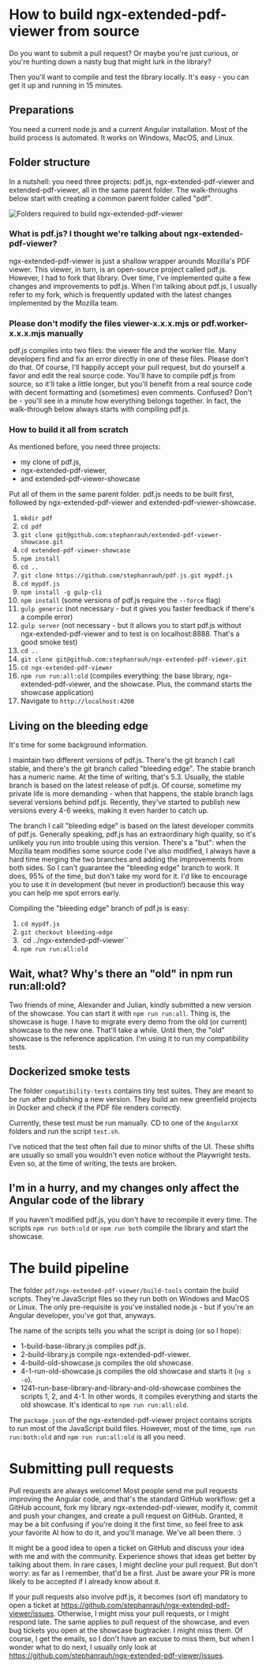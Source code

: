 # How to build ngx-extended-pdf-viewer from source

Do you want to submit a pull request? Or maybe you're just curious, or you're hunting down a nasty bug that might lurk in the library?

Then you'll want to compile and test the library locally. It's easy - you can get it up and running in 15 minutes.

## Preparations

You need a current node.js and a current Angular installation. Most of the build process is automated. It works on Windows, MacOS, and Linux.

## Folder structure

In a nutshell: you need three projects: pdf.js, ngx-extended-pdf-viewer and extended-pdf-viewer, all in the same parent folder. The walk-throughs below start with creating a common parent folder called "pdf".

![Folders required to build ngx-extended-pdf-viewer](./folder-structure.png)

### What is pdf.js? I thought we're talking about ngx-extended-pdf-viewer?

ngx-extended-pdf-viewer is just a shallow wrapper arounds Mozilla's PDF viewer. This viewer, in turn, is an open-source project called pdf.js. However, I had to fork that library. Over time, I've implemented quite a few changes and improvements to pdf.js. When I'm talking about pdf.js, I usually refer to my fork, which is frequently updated with the latest changes implemented by the Mozilla team.

### Please don't modify the files viewer-x.x.x.mjs or pdf.worker-x.x.x.mjs manually

pdf.js compiles into two files: the viewer file and the worker file. Many developers find and fix an error directly in one of these files. Please don't do that. Of course, I'll happily accept your pull request, but do yourself a favor and edit the real source code. You'll have to compile pdf.js from source, so it'll take a little longer, but you'll benefit from a real source code with decent formatting and (sometimes) even comments. Confused? Don't be - you'll see in a minute how everything belongs together. In fact, the walk-through below always starts with compiling pdf.js.

### How to build it all from scratch

As mentioned before, you need three projects:

- my clone of pdf.js,
- ngx-extended-pdf-viewer,
- and extended-pdf-viewer-showcase

Put all of them in the same parent folder. pdf.js needs to be built first, followed by ngx-extended-pdf-viewer and extended-pdf-viewer-showcase.

1. `mkdir pdf`
1. `cd pdf`
1. `git clone git@github.com:stephanrauh/extended-pdf-viewer-showcase.git`
1. `cd extended-pdf-viewer-showcase`
1. `npm install`
1. `cd ..`
1. `git clone https://github.com/stephanrauh/pdf.js.git mypdf.js`
1. `cd mypdf.js`
1. `npm install -g gulp-cli`
1. `npm install` (some versions of pdf.js require the `--force` flag)
1. `gulp generic` (not necessary - but it gives you faster feedback if there's a compile error)
1. `gulp server` (not necessary - but it allows you to start pdf.js without ngx-extended-pdf-viewer and to test is on localhost:8888. That's a good smoke test)
1. `cd ..`
1. `git clone git@github.com:stephanrauh/ngx-extended-pdf-viewer.git`
1. `cd ngx-extended-pdf-viewer`
1. `npm run run:all:old` (compiles everything: the base library, ngx-extended-pdf-viewer, and the showcase. Plus, the command starts the showcase application)
1. Navigate to `http://localhost:4200`

## Living on the bleeding edge

It's time for some background information.

I maintain two different versions of pdf.js. There's the git branch I call stable, and there's the git branch called "bleeding edge". The stable branch has a numeric name. At the time of writing, that's 5.3. Usually, the stable branch is based on the latest release of pdf.js. Of course, sometime my private life is more demanding - when that happens, the stable branch lags several versions behind pdf.js. Recently, they've started to publish new versions every 4-6 weeks, making it even harder to catch up.

The branch I call "bleeding edge" is based on the latest developer commits of pdf.js. Generally speaking, pdf.js has an extraordinary high quality, so it's unlikely you run into trouble using this version. There's a "but": when the Mozilla team modifies some source code I've also modified, I always have a hard time merging the two branches and adding the improvements from both sides. So I can't guarantee the "bleeding edge" branch to work. It does, 95% of the time, but don't take my word for it. I'd like to encourage you to use it in development (but never in production!) because this way you can help me spot errors early.

Compiling the "bleeding edge" branch of pdf.js is easy:

1. `cd mypdf.js`
1. `git checkout bleeding-edge`
1. `cd ../ngx-extended-pdf-viewer``
1. `npm run run:all:old`

## Wait, what? Why's there an "old" in npm run run:all:old?

Two friends of mine, Alexander and Julian, kindly submitted a new version of the showcase. You can start it with `npm run run:all`. Thing is, the showcase is huge. I have to migrate every demo from the old (or current) showcase to the new one. That'll take a while. Until then, the "old" showcase is the reference application. I'm using it to run my compatibility tests.

## Dockerized smoke tests

The folder `compatibility-tests` contains tiny test suites. They are meant to be run after publishing a new version. They build an new greenfield projects in Docker and check if the PDF file renders correctly.

Currently, these test must be run manually. CD to one of the `AngularXX` folders and run the script `test.sh`.

I've noticed that the test often fail due to minor shifts of the UI. These shifts are usually so small you wouldn't even notice without the Playwright tests. Even so, at the time of writing, the tests are broken.

## I'm in a hurry, and my changes only affect the Angular code of the library

If you haven't modified pdf.js, you don't have to recompile it every time. The scripts `npm run both:old` or `npm run both` compile the library and start the showcase.

# The build pipeline

The folder `pdf/ngx-extended-pdf-viewer/build-tools` contain the build scripts. They're JavaScript files so they run both on Windows and MacOS or Linux. The only pre-requisite is you've installed node.js - but if you're an Angular developer, you've got that, anyways.

The name of the scripts tells you what the script is doing (or so I hope):

- 1-build-base-library.js compiles pdf.js.
- 2-build-library.js compile ngx-extended-pdf-viewer.
- 4-build-old-showcase.js compiles the old showcase.
- 4-1-run-old-showcase.js compiles the old showcase and starts it (`ng s -o`).
- 1241-run-base-library-and-library-and-old-showcase combines the scripts 1, 2, and 4-1. In other words, it compiles everything and starts the old showcase. It's identical to `npm run run:all:old`.

The `package.json` of the ngx-extended-pdf-viewer project contains scripts to run most of the JavaScript build files. However, most of the time, `npm run run:both:old` and `npm run run:all:old` is all you need.

# Submitting pull requests

Pull requests are always welcome! Most people send me pull requests improving the Angular code, and that's the standard GitHub workflow: get a GitHub account, fork my library ngx-extended-pdf-viewer, modify it, commit and push your changes, and create a pull request on GitHub. Granted, it may be a bit confusing if you're doing it the first time, so feel free to ask your favorite AI how to do it, and you'll manage. We've all been there. :)

It might be a good idea to open a ticket on GitHub and discuss your idea with me and with the community. Experience shows that ideas get better by talking about them. In rare cases, I might decline your pull request. But don't worry: as far as I remember, that'd be a first. Just be aware your PR is more likely to be accepted if I already know about it.

If your pull requests also involve pdf.js, it becomes (sort of) mandatory to open a ticket at https://github.com/stephanrauh/ngx-extended-pdf-viewer/issues. Otherwise, I might miss your pull requests, or I might respond late. The same applies to pull request of the showcase, and even bug tickets you open at the showcase bugtracker. I might miss them. Of course, I get the emails, so I don't have an excuse to miss them, but when I wonder what to do next, I usually only look at https://github.com/stephanrauh/ngx-extended-pdf-viewer/issues.

